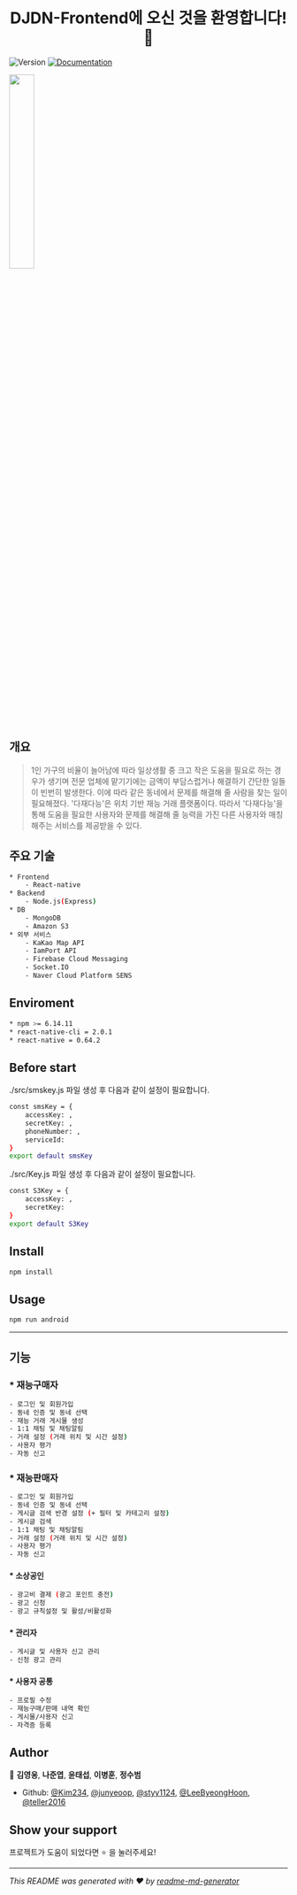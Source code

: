 <h1 align="center">DJDN-Frontend에 오신 것을 환영합니다!👋</h1>
<p>
  <img alt="Version" src="https://img.shields.io/badge/version-1.0.0-blue.svg?cacheSeconds=2592000" />
  <a href=" " target="_blank">
    <img alt="Documentation" src="https://img.shields.io/badge/documentation-yes-brightgreen.svg" />
  </a>
</p>




<img src = "https://user-images.githubusercontent.com/65855364/120516866-cc39f700-c40a-11eb-8f12-849773e1ffb1.png" width="30%">

## 개요
> 1인 가구의 비율이 늘어남에 따라 일상생활 중 크고 작은 도움을 필요로 하는 경우가 생기며 전문 업체에 맡기기에는 금액이 부담스럽거나 해결하기 간단한 일들이 빈번히 발생한다. 
이에 따라 같은 동네에서 문제를 해결해 줄 사람을 찾는 일이 필요해졌다.
'다재다능'은 위치 기반 재능 거래 플랫폼이다.
따라서 '다재다능'을 통해 도움을 필요한 사용자와 문제를 해결해 줄 능력을 가진 다른 사용자와 매칭해주는 서비스를 제공받을 수 있다.



## 주요 기술 
```sh
* Frontend
    - React-native
* Backend
    - Node.js(Express)
* DB
    - MongoDB
    - Amazon S3
* 외부 서비스
    - KaKao Map API
    - IamPort API
    - Firebase Cloud Messaging
    - Socket.IO
    - Naver Cloud Platform SENS
```


## Enviroment
```sh
* npm >= 6.14.11
* react-native-cli = 2.0.1
* react-native = 0.64.2

```

## Before start
./src/smskey.js 파일 생성 후 다음과 같이 설정이 필요합니다.

```sh
const smsKey = {
	accessKey: ,
	secretKey: ,
	phoneNumber: ,
	serviceId: 
}
export default smsKey
```
./src/Key.js 파일 생성 후 다음과 같이 설정이 필요합니다.

```sh
const S3Key = {
    accessKey: ,
    secretKey: 
}
export default S3Key
```


## Install

```sh
npm install
```

## Usage

```sh
npm run android 
```

---------------------------------
## 기능

### * 재능구매자
```sh
- 로그인 및 회원가입
- 동네 인증 및 동네 선택
- 재능 거래 게시물 생성
- 1:1 채팅 및 채팅알림
- 거래 설정 (거래 위치 및 시간 설정)
- 사용자 평가
- 자동 신고
```

### * 재능판매자
```sh
- 로그인 및 회원가입
- 동네 인증 및 동네 선택
- 게시글 검색 반경 설정 (+ 필터 및 카테고리 설정)
- 게시글 검색
- 1:1 채팅 및 채팅알림
- 거래 설정 (거래 위치 및 시간 설정)
- 사용자 평가
- 자동 신고
```
#### * 소상공인
```sh
- 광고비 결제 (광고 포인트 충전)
- 광고 신청
- 광고 규칙설정 및 활성/비활성화
```

#### * 관리자
```sh
- 게시글 및 사용자 신고 관리
- 신청 광고 관리
```

#### * 사용자 공통
```sh
- 프로필 수정
- 재능구매/판매 내역 확인
- 게시물/사용자 신고
- 자격증 등록
```

## Author

👤 **김영웅**, **나준엽**, **윤태섭**, **이병훈**, **정수범**

* Github: [@Kim234](https://github.com/Kim234), [@junyeoop](https://github.com/junyeoop), [@styy1124](https://github.com/styy1124), [@LeeByeongHoon](https://github.com/LeeByeongHoon), [@teller2016](https://github.com/teller2016)


## Show your support

프로젝트가 도움이 되었다면 ⭐️ 을 눌러주세요!

***
_This README was generated with ❤️ by [readme-md-generator](https://github.com/kefranabg/readme-md-generator)_





